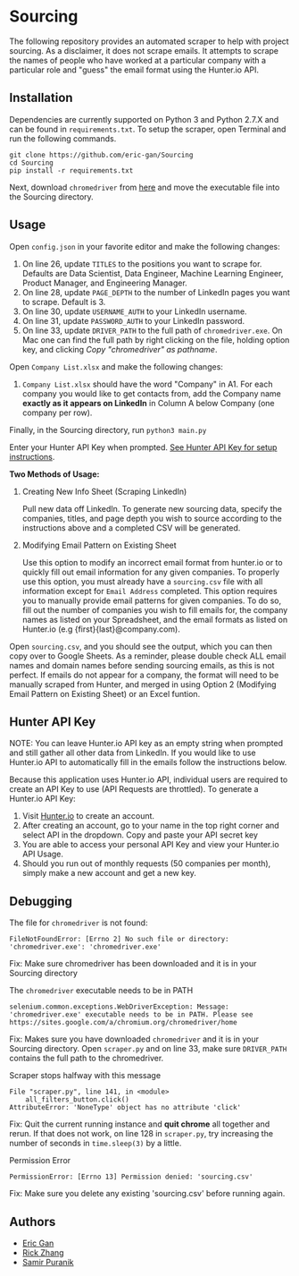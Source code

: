 # Sourcing
The following repository provides an automated scraper to help with project sourcing. As a disclaimer, it does not scrape emails. It attempts to scrape the names of people who have worked at a particular company with a particular role and "guess" the email format using the Hunter.io API.

## Installation
Dependencies are currently supported on Python 3 and Python 2.7.X and can be found in `requirements.txt`.
To setup the scraper, open Terminal and run the following commands.
```
git clone https://github.com/eric-gan/Sourcing
cd Sourcing
pip install -r requirements.txt
```

Next, download `chromedriver` from [here](https://chromedriver.storage.googleapis.com/index.html?path=79.0.3945.36/) and move the executable file into the Sourcing directory.

## Usage
Open `config.json` in your favorite editor and make the following changes:
1. On line 26, update `TITLES` to the positions you want to scrape for. Defaults are Data Scientist, Data Engineer, Machine Learning Engineer, Product Manager, and Engineering Manager.
2. On line 28, update `PAGE_DEPTH` to the number of LinkedIn pages you want to scrape. Default is 3.
3. On line 30, update `USERNAME_AUTH` to your LinkedIn username.
4. On line 31, update `PASSWORD_AUTH` to your LinkedIn password.
5. On line 33, update `DRIVER_PATH` to the full path of `chromedriver.exe`. On Mac one can find the full path by right clicking on the file, holding option key, and clicking *Copy "chromedriver" as pathname*.

Open `Company List.xlsx` and make the following changes:
1. `Company List.xlsx` should have the word "Company" in A1. For each company you would like to get contacts from, add the Company name **exactly as it appears on LinkedIn** in Column A below Company (one company per row).

Finally, in the Sourcing directory, run `python3 main.py`

Enter your Hunter API Key when prompted. [See Hunter API Key for setup instructions](#hunter-api-key).

<strong>Two Methods of Usage:</strong>
1. Creating New Info Sheet (Scraping LinkedIn)

   Pull new data off LinkedIn. To generate new sourcing data, specify the companies, titles, and page depth you wish to source according to the instructions above and a completed CSV will be generated.
2. Modifying Email Pattern on Existing Sheet

   Use this option to modify an incorrect email format from hunter.io or to quickly fill out email information for any given companies. To properly use this option, you must already have a `sourcing.csv` file with all information except for `Email Address` completed. This option requires you to manually provide email patterns for given companies. To do so, fill out the number of companies you wish to fill emails for, the company names as listed on your Spreadsheet, and the email formats as listed on Hunter.io (e.g {first}{last}@company.com).

Open `sourcing.csv`, and you should see the output, which you can then copy over to Google Sheets. As a reminder, please double check ALL email names and domain names before sending sourcing emails, as this is not perfect. If emails do not appear for a company, the format will need to be manually scraped from Hunter, and merged in using Option 2 (Modifying Email Pattern on Existing Sheet) or an Excel funtion.

## Hunter API Key
NOTE: You can leave Hunter.io API key as an empty string when prompted and still gather all other data from LinkedIn. If you would like to use Hunter.io API to automatically fill in the emails follow the instructions below.

Because this application uses Hunter.io API, individual users are required to create an API Key to use (API Requests are throttled). To generate a Hunter.io API Key:
1. Visit [Hunter.io](https://hunter.io) to create an account. 
2. After creating an account, go to your name in the top right corner and select API in the dropdown. Copy and paste your API secret key
3. You are able to access your personal API Key and view your Hunter.io API Usage.
4. Should you run out of monthly requests (50 companies per month), simply make a new account and get a new key.

## Debugging
The file for `chromedriver` is not found:

```
FileNotFoundError: [Errno 2] No such file or directory: 'chromedriver.exe': 'chromedriver.exe'
```

Fix: Make sure chromedriver has been downloaded and it is in your Sourcing directory

The `chromedriver` executable needs to be in PATH
```
selenium.common.exceptions.WebDriverException: Message: 'chromedriver.exe' executable needs to be in PATH. Please see https://sites.google.com/a/chromium.org/chromedriver/home
```

Fix: Makes sure you have downloaded `chromedriver` and it is in your Sourcing directory. Open `scraper.py` and on line 33, make sure `DRIVER_PATH` contains the full path to the chromedriver.


Scraper stops halfway with this message
```
File "scraper.py", line 141, in <module>
    all_filters_button.click()
AttributeError: 'NoneType' object has no attribute 'click'
```
Fix: Quit the current running instance and **quit chrome** all together and rerun. If that does not work, on line 128 in `scraper.py`, try increasing the number of seconds in `time.sleep(3)` by a little.


Permission Error
```
PermissionError: [Errno 13] Permission denied: 'sourcing.csv'
```
Fix: Make sure you delete any existing 'sourcing.csv' before running again.

## Authors
* [Eric Gan](https://github.com/eric-gan)
* [Rick Zhang](https://github.com/wsxdrorange)
* [Samir Puranik](https://github.com/samir-puranik)
